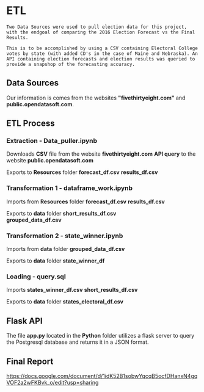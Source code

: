 # ETL 

    Two Data Sources were used to pull election data for this project, with the endgoal of comparing the 2016 Election Forecast vs the Final Results.

    This is to be accomplished by using a CSV containing Electoral College votes by state (with added CD's in the case of Maine and Nebraska). An API containing election forecasts and election results was queried to provide a snapshop of the forecasting accuracy.

    

## Data Sources

Our information is comes from the websites **"fivethirtyeight.com"** and **public.opendatasoft.com**. 


## ETL Process
### Extraction  - **Data_puller.ipynb**
        
Downloads 
        **CSV** file from the website **fivethirtyeight.com**
        **API query** to the website **public.opendatasoft.com**
        
Exports to **Resources** folder
        **forecast_df.csv**
        **results_df.csv**


### Transformation 1 - **dataframe_work.ipynb**

Imports from **Resources** folder
        **forecast_df.csv**
        **results_df.csv**

Exports to **data** folder
        **short_results_df.csv**      
        **grouped_data_df.csv**

### Transformation 2 - **state_winner.ipynb**

Imports from **data** folder
        **grouped_data_df.csv**

Exports to **data** folder
        **state_winner_df**

### Loading - **query.sql**

Imports
        **states_winner_df.csv**
        **short_results_df.csv**

Exports to **data** folder
        **states_electoral_df.csv**
    


## Flask API
The file **app.py** located in the **Python** folder utilizes a flask server to query the Postgresql database and returns it in a JSON format.

## Final Report

https://docs.google.com/document/d/1idK52B1sobwYqcqB5ocfDHanxN4gqVOF2a2wFKBvk_o/edit?usp=sharing
    





